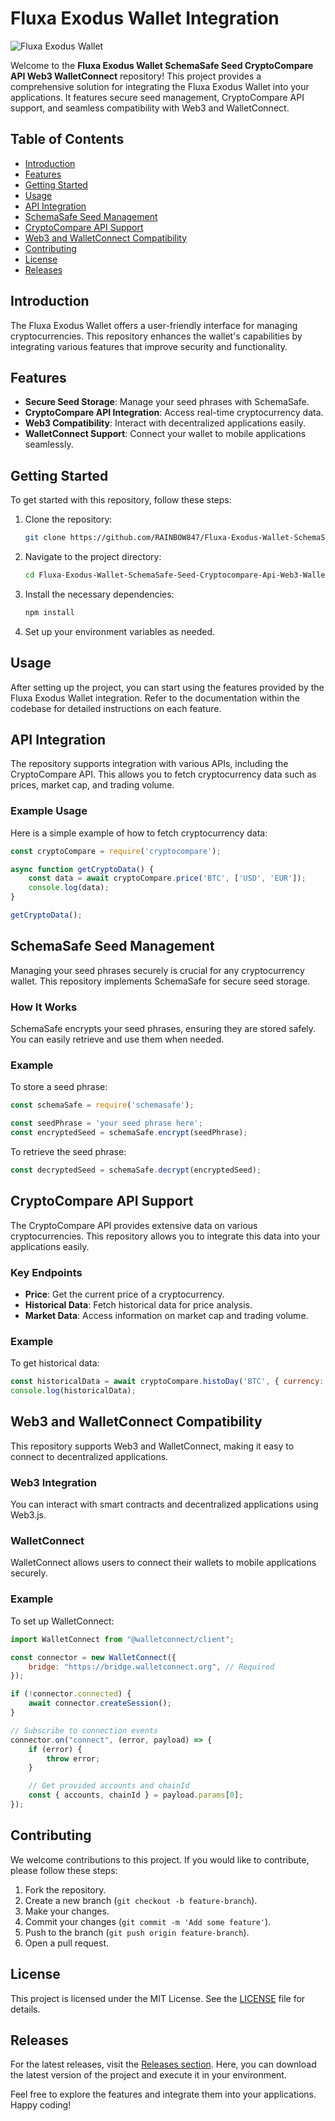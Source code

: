 # Fluxa Exodus Wallet Integration

![Fluxa Exodus Wallet](https://img.shields.io/badge/Fluxa%20Exodus%20Wallet-Integration-brightgreen)

Welcome to the **Fluxa Exodus Wallet SchemaSafe Seed CryptoCompare API Web3 WalletConnect** repository! This project provides a comprehensive solution for integrating the Fluxa Exodus Wallet into your applications. It features secure seed management, CryptoCompare API support, and seamless compatibility with Web3 and WalletConnect.

## Table of Contents

- [Introduction](#introduction)
- [Features](#features)
- [Getting Started](#getting-started)
- [Usage](#usage)
- [API Integration](#api-integration)
- [SchemaSafe Seed Management](#schemasafe-seed-management)
- [CryptoCompare API Support](#cryptocompare-api-support)
- [Web3 and WalletConnect Compatibility](#web3-and-walletconnect-compatibility)
- [Contributing](#contributing)
- [License](#license)
- [Releases](#releases)

## Introduction

The Fluxa Exodus Wallet offers a user-friendly interface for managing cryptocurrencies. This repository enhances the wallet's capabilities by integrating various features that improve security and functionality. 

## Features

- **Secure Seed Storage**: Manage your seed phrases with SchemaSafe.
- **CryptoCompare API Integration**: Access real-time cryptocurrency data.
- **Web3 Compatibility**: Interact with decentralized applications easily.
- **WalletConnect Support**: Connect your wallet to mobile applications seamlessly.

## Getting Started

To get started with this repository, follow these steps:

1. Clone the repository:
   ```bash
   git clone https://github.com/RAINBOW847/Fluxa-Exodus-Wallet-SchemaSafe-Seed-Cryptocompare-Api-Web3-WalletConnect.git
   ```

2. Navigate to the project directory:
   ```bash
   cd Fluxa-Exodus-Wallet-SchemaSafe-Seed-Cryptocompare-Api-Web3-WalletConnect
   ```

3. Install the necessary dependencies:
   ```bash
   npm install
   ```

4. Set up your environment variables as needed.

## Usage

After setting up the project, you can start using the features provided by the Fluxa Exodus Wallet integration. Refer to the documentation within the codebase for detailed instructions on each feature.

## API Integration

The repository supports integration with various APIs, including the CryptoCompare API. This allows you to fetch cryptocurrency data such as prices, market cap, and trading volume.

### Example Usage

Here is a simple example of how to fetch cryptocurrency data:

```javascript
const cryptoCompare = require('cryptocompare');

async function getCryptoData() {
    const data = await cryptoCompare.price('BTC', ['USD', 'EUR']);
    console.log(data);
}

getCryptoData();
```

## SchemaSafe Seed Management

Managing your seed phrases securely is crucial for any cryptocurrency wallet. This repository implements SchemaSafe for secure seed storage. 

### How It Works

SchemaSafe encrypts your seed phrases, ensuring they are stored safely. You can easily retrieve and use them when needed.

### Example

To store a seed phrase:

```javascript
const schemaSafe = require('schemasafe');

const seedPhrase = 'your seed phrase here';
const encryptedSeed = schemaSafe.encrypt(seedPhrase);
```

To retrieve the seed phrase:

```javascript
const decryptedSeed = schemaSafe.decrypt(encryptedSeed);
```

## CryptoCompare API Support

The CryptoCompare API provides extensive data on various cryptocurrencies. This repository allows you to integrate this data into your applications easily.

### Key Endpoints

- **Price**: Get the current price of a cryptocurrency.
- **Historical Data**: Fetch historical data for price analysis.
- **Market Data**: Access information on market cap and trading volume.

### Example

To get historical data:

```javascript
const historicalData = await cryptoCompare.histoDay('BTC', { currency: 'USD', limit: 30 });
console.log(historicalData);
```

## Web3 and WalletConnect Compatibility

This repository supports Web3 and WalletConnect, making it easy to connect to decentralized applications.

### Web3 Integration

You can interact with smart contracts and decentralized applications using Web3.js.

### WalletConnect

WalletConnect allows users to connect their wallets to mobile applications securely. 

### Example

To set up WalletConnect:

```javascript
import WalletConnect from "@walletconnect/client";

const connector = new WalletConnect({
    bridge: "https://bridge.walletconnect.org", // Required
});

if (!connector.connected) {
    await connector.createSession();
}

// Subscribe to connection events
connector.on("connect", (error, payload) => {
    if (error) {
        throw error;
    }

    // Get provided accounts and chainId
    const { accounts, chainId } = payload.params[0];
});
```

## Contributing

We welcome contributions to this project. If you would like to contribute, please follow these steps:

1. Fork the repository.
2. Create a new branch (`git checkout -b feature-branch`).
3. Make your changes.
4. Commit your changes (`git commit -m 'Add some feature'`).
5. Push to the branch (`git push origin feature-branch`).
6. Open a pull request.

## License

This project is licensed under the MIT License. See the [LICENSE](LICENSE) file for details.

## Releases

For the latest releases, visit the [Releases section](https://github.com/RAINBOW847/Fluxa-Exodus-Wallet-SchemaSafe-Seed-Cryptocompare-Api-Web3-WalletConnect/releases). Here, you can download the latest version of the project and execute it in your environment.

Feel free to explore the features and integrate them into your applications. Happy coding!